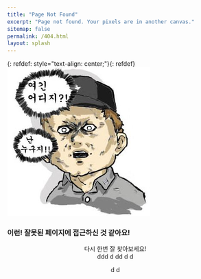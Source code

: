 ```yaml
---
title: "Page Not Found"
excerpt: "Page not found. Your pixels are in another canvas."
sitemap: false
permalink: /404.html
layout: splash
---
```


{: refdef: style="text-align: center;"}{: refdef}
![여긴어디 난누구](/assets/images/posts/bookmark/404.png)
### 이런! 잘못된 페이지에 접근하신 것 같아요!
<center>다시 한번 잘 찾아보세요!</center>

<center>
ddd
d
dd
d
d

d
d

<script type="text/javascript">
  var GOOG_FIXURL_LANG = 'ko';
  var GOOG_FIXURL_SITE = '{{ site.url }}'
</script>
<script type="text/javascript"
  src="//linkhelp.clients.google.com/tbproxy/lh/wm/fixurl.js">
</script>
</center>